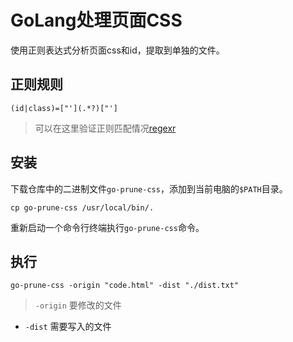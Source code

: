 # GoLang处理页面CSS

使用正则表达式分析页面css和id，提取到单独的文件。

## 正则规则

```
(id|class)=["'](.*?)["']
```

> 可以在这里验证正则匹配情况[regexr](https://regexr.com/)

## 安装

下载仓库中的二进制文件`go-prune-css`，添加到当前电脑的`$PATH`目录。

```
cp go-prune-css /usr/local/bin/.
```

重新启动一个命令行终端执行`go-prune-css`命令。

## 执行

```
go-prune-css -origin "code.html" -dist "./dist.txt"
```
> `-origin` 要修改的文件
- `-dist` 需要写入的文件